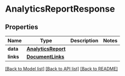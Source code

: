# AnalyticsReportResponse

## Properties
Name | Type | Description | Notes
------------ | ------------- | ------------- | -------------
**data** | [**AnalyticsReport**](AnalyticsReport.md) |  | 
**links** | [**DocumentLinks**](DocumentLinks.md) |  | 

[[Back to Model list]](../README.md#documentation-for-models) [[Back to API list]](../README.md#documentation-for-api-endpoints) [[Back to README]](../README.md)


